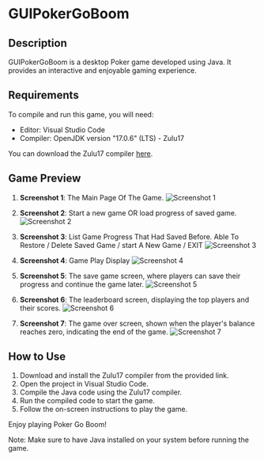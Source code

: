 # GUIPokerGoBoom

## Description
GUIPokerGoBoom is a desktop Poker game developed using Java. It provides an interactive and enjoyable gaming experience.

## Requirements
To compile and run this game, you will need:
- Editor: Visual Studio Code
- Compiler: OpenJDK version "17.0.6" (LTS) - Zulu17

You can download the Zulu17 compiler [here](https://www.azul.com/downloads/?version=java-17-lts&architecture=x86-64-bit&package=jdk-fx#zulu).

## Game Preview
1. **Screenshot 1**: The Main Page Of The Game.
   ![Screenshot 1](https://github.com/Low0000/GUIPokerGoBoom/assets/123613860/6cf5ab63-b45b-487a-b6de-0fffabd37403)

2. **Screenshot 2**: Start a new game OR load progress of saved game.
   ![Screenshot 2](https://github.com/Low0000/GUIPokerGoBoom/assets/123613860/f085c920-265a-404f-9893-581a60d9cd1a)

3. **Screenshot 3**: List Game Progress That Had Saved Before. Able To Restore / Delete Saved Game / start A New Game / EXIT
   ![Screenshot 3](https://github.com/Low0000/GUIPokerGoBoom/assets/123613860/8c10c2ed-b0d4-481f-a81e-278df7997129)

4. **Screenshot 4**: Game Play Display
   ![Screenshot 4](https://github.com/Low0000/GUIPokerGoBoom/assets/123613860/3ca14caa-ce9c-4dd2-946f-6be0eb7c830c)

5. **Screenshot 5**: The save game screen, where players can save their progress and continue the game later.
   ![Screenshot 5](https://github.com/Low0000/GUIPokerGoBoom/assets/123613860/1e381aac-ef7b-4b1b-ba12-db98a526ba8a)

6. **Screenshot 6**: The leaderboard screen, displaying the top players and their scores.
   ![Screenshot 6](https://github.com/Low0000/GUIPokerGoBoom/assets/123613860/5063af97-b8ef-48c1-8b08-35793d275a03)

7. **Screenshot 7**: The game over screen, shown when the player's balance reaches zero, indicating the end of the game.
   ![Screenshot 7](https://github.com/Low0000/GUIPokerGoBoom/assets/123613860/2df10fcf-eb32-479f-bfc3-d6a40b2c4c73)

## How to Use
1. Download and install the Zulu17 compiler from the provided link.
2. Open the project in Visual Studio Code.
3. Compile the Java code using the Zulu17 compiler.
4. Run the compiled code to start the game.
5. Follow the on-screen instructions to play the game.

Enjoy playing Poker Go Boom!

Note: Make sure to have Java installed on your system before running the game.
